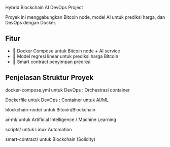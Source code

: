 Hybrid Blockchain AI DevOps Project

Proyek ini menggabungkan Bitcoin node, model AI untuk prediksi harga, dan DevOps dengan Docker.


## Fitur

- 🐳 Docker Compose untuk Bitcoin node + AI service
- 🤖 Model regresi linear untuk prediksi harga Bitcoin
- 📜 Smart contract penyimpan prediksi


## Penjelasan Struktur Proyek

         
docker-compose.yml         untuk      DevOps : Orchestrasi container

Dockerfile                 untuk      DevOps : Container untuk AI/ML

blockchain-node/           untuk      Bitcoin/Blockchain

ai-ml/                     untuk      Artificial Intelligence / Machine Learning

scripts/                   untuk      Linux Automation

smart-contract/            untuk      Blockchain (Solidity)

